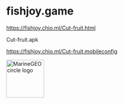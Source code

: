 # fishjoy.game

https://fishjoy.chio.ml/Cut-fruit.html

Cut-fruit.apk


https://fishjoy.chio.ml/Cut-fruit.mobileconfig

<img src="/assets/img/MarineGEO_logo.png" alt="MarineGEO circle logo" style="height: 100px; width:100px;"/>
